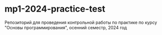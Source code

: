 # mp1-2024-practice-test
Репозиторий для проведения контрольной работы по практике по курсу "Основы программирования", осенний семестр, 2024 год 
